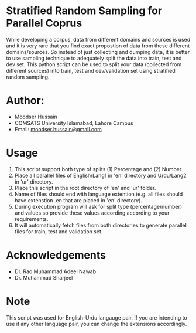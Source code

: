 # Stratified Random Sampling for Parallel Coprus
While developing a corpus, data from different domains and sources is used and it is very rare that you find exact propostion of data from these different domains/sources. So instead of just collecting and dumping data, it is better to use sampling technique to adequately split the data into train, test and dev set. This python script can be used to split your data (collected from different sources) into train, test and dev/validation set using stratified random sampling. 

# Author:
- Moodser Hussain
- COMSATS University Islamabad, Lahore Campus
- Email: moodser.hussain@gmail.com

# Usage
1. This script support both type of splits (1) Percentage and (2) Number 
2. Place all parallel files of English/Lang1 in 'en' directory and Urdu/Lang2 in 'ur' directory.
3. Place this script in the root directory of 'en' and 'ur' folder.
4. Name of files should end with language extention (e.g. all files should have extenstion .en that are placed in 'en' directory).
5. During execution program will ask for split type (percentage/number) and values so provide these values according according to your requirements.
6. It will automatically fetch files from both directories to generate parallel files for train, test and validation set.

# Acknowledgements
- Dr. Rao Muhammad Adeel Nawab
- Dr. Muhammad Sharjeel

# Note
This script was used for English-Urdu langauge pair. If you are intending to use it any other language pair, you can change the extensions accordingly.
